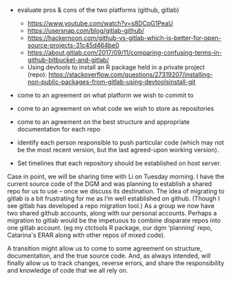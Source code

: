 * evaluate pros & cons of the two platforms (github, gitlab)
	 + <https://www.youtube.com/watch?v=s8DCpG1PeaU>
	 + <https://usersnap.com/blog/gitlab-github/>
	 + <https://hackernoon.com/github-vs-gitlab-which-is-better-for-open-source-projects-31c45d464be0>
	 + <https://about.gitlab.com/2017/09/11/comparing-confusing-terms-in-github-bitbucket-and-gitlab/>
	 + Using devtools to install an R package held in a private project (repo):
	 	<https://stackoverflow.com/questions/27319207/installing-non-public-packages-from-gitlab-using-devtoolsinstall-git>
	 
* come to an agreement on what platform we wish to commit to
* come to an agreement on what code we wish to store as repositories
* come to an agreement on the best structure and appropriate documentation for each repo
* identify each person responsible to push particular code (which may not be the most recent version, but the last agreed-upon working version).
* Set timelines that each repository should be established on host server.


Case in point, we will be sharing time with Li on Tuesday morning. I have the current source code of the DGM and was planning to establish a shared repo for us to use – once we discuss its destination.
The idea of migrating to gitlab is a bit frustrating for me as I’m well established on github. (Though I see gitlab has developed a repo migration tool.)  As a group we now have two shared github accounts, along with our personal accounts. Perhaps a migration to gitlab would be the impetuous to combine disparate repos into one gitlab account. (eg my ctctools R package, our dgm ‘planning’ repo, Catarina's ERAR along with other repos of mixed code).

A transition might allow us to come to some agreement on structure, documentation, and the true source code. And, as always intended, will finally allow us to track changes, reverse errors, and share the responsibility and knowledge of code that we all rely on.
